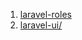 
1. [laravel-roles](https://github.com/jeremykenedy/laravel-roles)
2. [laravel-ui/](https://github.com/laravel/ui/tree/4.x)
